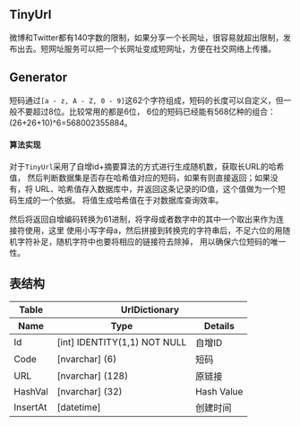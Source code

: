 ﻿## TinyUrl

微博和Twitter都有140字数的限制，如果分享一个长网址，很容易就超出限制，发布出去。短网址服务可以把一个长网址变成短网址，方便在社交网络上传播。

## Generator

短码通过`[a - z, A - Z, 0 - 9]`这62个字符组成，短码的长度可以自定义，但一般不要超过8位。比较常用的都是6位，
6位的短码已经能有568亿种的组合：(26+26+10)^6=568002355884。

#### 算法实现

对于`TinyUrl`采用了自增id+摘要算法的方式进行生成随机数，获取长URL的哈希值，
然后判断数据集是否存在哈希值对应的短码，如果有则直接返回；如果没有，将
URL、哈希值存入数据库中，并返回这条记录的ID值，这个值做为一个短码生成的一个依据。
将值生成哈希值在于对数据库查询效率。

然后将返回自增编码转换为61进制，将字母或者数字中的其中一个取出来作为连接符使用，这里
使用小写字母a，然后拼接到转换完的字符串后，不足六位的用随机字符补足，随机字符中也要将相应的链接符去除掉，
用以确保六位短码的唯一性。

## 表结构

  <table> 
   <thead> 
    <tr> 
     <th>Table</th> 
     <th colspan="2">UrlDictionary</th> 
    </tr> 
    <tr> 
     <th>Name</th> 
     <th>Type</th> 
     <th>Details</th> 
    </tr> 
   </thead> 
   <tbody> 
    <tr> 
     <td>Id</td> 
     <td>[int] IDENTITY(1,1) NOT NULL</td> 
     <td>自增ID</td> 
    </tr> 
    <tr> 
     <td>Code</td> 
     <td>[nvarchar] (6)</td> 
     <td>短码</td> 
    </tr> 
    <tr> 
     <td>URL</td> 
     <td>[nvarchar] (128)</td> 
     <td>原链接</td> 
    </tr> 
    <tr> 
     <td>HashVal</td> 
     <td>[nvarchar] (32)</td> 
     <td>Hash Value</td> 
    </tr> 
    <tr> 
     <td>InsertAt</td> 
     <td>[datetime]</td> 
     <td>创建时间</td> 
    </tr> 
   </tbody> 
  </table>